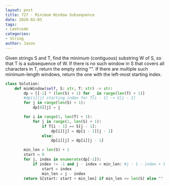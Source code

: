 ```yaml
---
layout: post
title: 727 - Minimum Window Subsequence
date: 2020-02-03
tags:
- Leetcode
categories:
- String
author: Jason
---
```

Given strings S and T, find the minimum (contiguous) substring W of S, so that T is a subsequence of W. If there is no such window in S that covers all characters in T, return the empty string "". If there are multiple such minimum-length windows, return the one with the left-most starting index.

```python
class Solution:
    def minWindow(self, S: str, T: str) -> str:
        dp = [[-1] * (len(S) + 1) for _ in range(len(T) + 1)]
        #dp[i][j] starting index for T[i - 1] -> S[j - 1]
        for j in range(len(S) + 1):
            dp[0][j] = j

        for i in range(1, len(T) + 1):
            for j in range(1, len(S) + 1):
                if T[i - 1] == S[j - 1]:
                    dp[i][j] = dp[i - 1][j - 1]
                else:
                    dp[i][j] = dp[i][j - 1]

        min_len = len(S) + 1
        start = 0
        for j, index in enumerate(dp[-1]):
            if index != -1 and j - index < min_len: #j - 1 - index + 1
                start = index
                min_len = j - index
        return S[start: start + min_len] if min_len <= len(S) else ""
```
